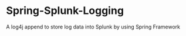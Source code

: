 Spring-Splunk-Logging
=====================

A log4j append to store log data into Splunk by using Spring Framework